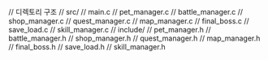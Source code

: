// 디렉토리 구조
// src/
//   main.c
//   pet_manager.c
//   battle_manager.c
//   shop_manager.c
//   quest_manager.c
//   map_manager.c
//   final_boss.c
//   save_load.c
//   skill_manager.c
// include/
//   pet_manager.h
//   battle_manager.h
//   shop_manager.h
//   quest_manager.h
//   map_manager.h
//   final_boss.h
//   save_load.h
//   skill_manager.h